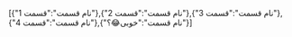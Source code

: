 [{"نام قسمت":"قسمت 1"},{"نام قسمت":"قسمت 2"},{"نام قسمت":"قسمت 3"},{"نام قسمت":"قسمت 4"},{"نام قسمت":"خوبی😂؟"}]
